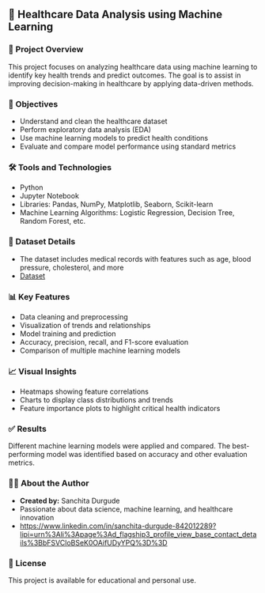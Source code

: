 
## 🏥 Healthcare Data Analysis using Machine Learning

### 📌 Project Overview
This project focuses on analyzing healthcare data using machine learning to identify key health trends and predict outcomes. The goal is to assist in improving decision-making in healthcare by applying data-driven methods.

### 🎯 Objectives
- Understand and clean the healthcare dataset  
- Perform exploratory data analysis (EDA)  
- Use machine learning models to predict health conditions  
- Evaluate and compare model performance using standard metrics

### 🛠️ Tools and Technologies
- Python  
- Jupyter Notebook  
- Libraries: Pandas, NumPy, Matplotlib, Seaborn, Scikit-learn  
- Machine Learning Algorithms: Logistic Regression, Decision Tree, Random Forest, etc.

### 📁 Dataset Details
- The dataset includes medical records with features such as age, blood pressure, cholesterol, and more  
- <a href="https://drive.google.com/file/d/1hJhv5OStV6rdZLursIkZr2c_DG0su7fe/view?usp=sharing">Dataset</a>

### 📊 Key Features
- Data cleaning and preprocessing  
- Visualization of trends and relationships  
- Model training and prediction  
- Accuracy, precision, recall, and F1-score evaluation  
- Comparison of multiple machine learning models

### 📈 Visual Insights
- Heatmaps showing feature correlations  
- Charts to display class distributions and trends  
- Feature importance plots to highlight critical health indicators

### ✅ Results
Different machine learning models were applied and compared. The best-performing model was identified based on accuracy and other evaluation metrics.  

### 🙋‍♀️ About the Author
- **Created by:** Sanchita Durgude  
- Passionate about data science, machine learning, and healthcare innovation  
- https://www.linkedin.com/in/sanchita-durgude-842012289?lipi=urn%3Ali%3Apage%3Ad_flagship3_profile_view_base_contact_details%3BbFSVCloBSeK0OAifUDyYPQ%3D%3D

### 📝 License
This project is available for educational and personal use.
